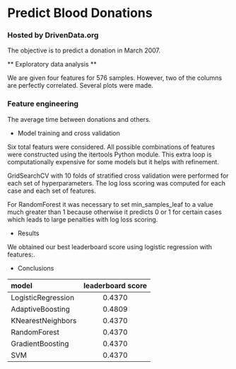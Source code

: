 # Predict Blood Donations
### Hosted by DrivenData.org

The objective is to predict a donation in March 2007.

** Exploratory data analysis **

We are given four features for 576 samples. However, two of the columns are
perfectly correlated. Several plots were made.

### Feature engineering

The average time between donations and others.

* Model training and cross validation

Six total featurs were considered. All possible combinations of features
were constructed using the itertools Python module. This extra loop is
computationally expensive for some models but it helps with refinement.

GridSearchCV with 10 folds of stratified cross validation were performed
for each set of hyperparameters. The log loss scoring was computed for
each case and each set of features.

For RandomForest it was necessary to set min_samples_leaf to a value much greater than
1 because otherwise it predicts 0 or 1 for certain cases which leads to large
penalties with log loss scoring.

* Results

We obtained our best leaderboard score using logistic regression
with features:.

* Conclusions


|model                      | leaderboard score|
|:--------------------------|:-----------------:|
|LogisticRegression       |            0.4370|
|AdaptiveBoosting             |            0.4809|
|KNearestNeighbors |            0.4370|
|RandomForest|            0.4370|
|GradientBoosting|            0.4370|
|SVM|            0.4370|

